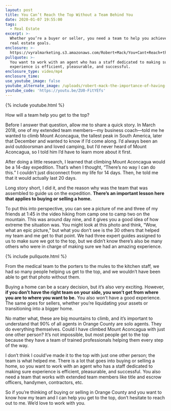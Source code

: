 ```yaml
---
layout: post
title: You Can’t Reach the Top Without a Team Behind You
date: 2020-01-07 19:55:00
tags:
  - Real Estate
excerpt: >-
  Whether you’re a buyer or seller, you need a team to help you achieve your
  real estate goals.
enclosure: >-
  https://vyralmarketing.s3.amazonaws.com/Robert+Mack/You+Cant+Reach+the+Top+Without+a+Team+Behind+You.mp4
pullquote: >-
  You want to work with an agent who has a staff dedicated to making sure
  experience is efficient, pleasurable, and successful.
enclosure_type: video/mp4
enclosure_time:
use_youtube_image: false
youtube_alternate_image: /uploads/robert-mack-the-importance-of-having-a-team-behind-you-youtube.jpg
youtube_code: 'https://youtu.be/ZU0-FitYEfs'
---
```


{% include youtube.html %}

How will a team help you get to the top?

Before I answer that question, allow me to share a quick story. In March 2018, one of my extended team members—my business coach—told me he wanted to climb Mount Aconcagua, the tallest peak in South America, later that December and wanted to know if I’d come along. I’d always been an avid outdoorsman and loved camping, but I’d never heard of Mount Aconcagua, so I told him I’d have to learn more about it first.&nbsp;

After doing a little research, I learned that climbing Mount Aconcagua would be a 14-day expedition. That’s when I thought, “There’s no way I can do this.” I couldn’t just disconnect from my life for 14 days. Then, he told me that it would actually last 20 days.&nbsp;

Long story short, I did it, and the reason why was the team that was assembled to guide us on the expedition. **There’s an important lesson here that applies to buying or selling a home.&nbsp;**

To put this into perspective, you can see a picture of me and three of my friends at 1:45 in the video hiking from camp one to camp two on the mountain. This was around day nine, and it gives you a good idea of how extreme the situation was. You might look at this photo and think, “Wow, what an epic picture,” but what you don’t see is the 30 others that helped my team and me get to that point. We had three expert guides assigned to us to make sure we got to the top, but we didn’t know there’s also be many others who were in charge of making sure we had an amazing experience.&nbsp;

{% include pullquote.html %}

From the medical team to the porters to the mules to the kitchen staff, we had so many people helping us get to the top, and we wouldn’t have been able to get that photo without them.&nbsp;

Buying a home can be a scary decision, but it’s also very exciting. However, **if you don’t have the right team on your side, you won’t get from where you are to where you want to be.** You also won’t have a good experience. The same goes for sellers, whether you’re liquidating your assets or transitioning into a bigger home.&nbsp;

No matter what, these are big mountains to climb, and it’s important to understand that 90% of all agents in Orange County are solo agents. They do everything themselves. Could I have climbed Mount Aconcagua with just one other person? It’s not impossible, but most people get to the top because they have a team of trained professionals helping them every step of the way.&nbsp;

I don’t think I could’ve made it to the top with just one other person; the team is what helped me. There is a lot that goes into buying or selling a home, so you want to work with an agent who has a staff dedicated to making sure experience is efficient, pleasurable, and successful. You also need a team that works with extended team members like title and escrow officers, handymen, contractors, etc.&nbsp;

So if you’re thinking of buying or selling in Orange County and you want to know how my team and I can help you get to the top, don’t hesitate to reach out to me. We’d love to work with you.